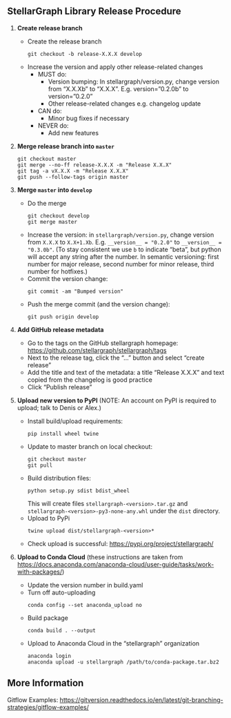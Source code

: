 ## StellarGraph Library Release Procedure

1. **Create release branch**

   - Create the release branch
     ```shell
     git checkout -b release-X.X.X develop
     ```
   - Increase the version and apply other release-related changes
     - MUST do:
       - Version bumping: In stellargraph/version.py, change version from “X.X.Xb” to “X.X.X”. E.g. version=”0.2.0b” to version=”0.2.0”
       - Other release-related changes e.g. changelog update
     - CAN do:
       - Minor bug fixes if necessary
     - NEVER do:
       - Add new features

2. **Merge release branch into `master`**

   ```shell
   git checkout master
   git merge --no-ff release-X.X.X -m "Release X.X.X"
   git tag -a vX.X.X -m "Release X.X.X"
   git push --follow-tags origin master
   ```

3. **Merge `master` into `develop`**

   - Do the merge
     ```shell
     git checkout develop
     git merge master
     ```
   - Increase the version: in `stellargraph/version.py`, change version from `X.X.X` to `X.X+1.Xb`. E.g. `__version__ = "0.2.0"` to `__version__ = "0.3.0b"`. (To stay consistent we use `b` to indicate “beta”, but python will accept any string after the number. In semantic versioning: first number for major release, second number for minor release, third number for hotfixes.)
   - Commit the version change:
     ```shell
     git commit -am "Bumped version"
     ```
   - Push the merge commit (and the version change):
     ```shell
     git push origin develop
     ```

4. **Add GitHub release metadata**

   - Go to the tags on the GitHub stellargraph homepage: https://github.com/stellargraph/stellargraph/tags
   - Next to the release tag, click the “...” button and select “create release”
   - Add the title and text of the metadata: a title “Release X.X.X” and text copied from the changelog is good practice
   - Click “Publish release”

5. **Upload new version to PyPI** (NOTE: An account on PyPI is required to upload; talk to Denis or Alex.)

   - Install build/upload requirements:
     ```shell
     pip install wheel twine
     ```
   - Update to master branch on local checkout:
     ```shell
     git checkout master
     git pull
     ```
   - Build distribution files:
     ```shell
     python setup.py sdist bdist_wheel
     ```
     This will create files `stellargraph-<version>.tar.gz` and `stellargraph-<version>-py3-none-any.whl` under the `dist` directory.
   - Upload to PyPi
     ```shell
     twine upload dist/stellargraph-<version>*
     ```
   - Check upload is successful: https://pypi.org/project/stellargraph/

6. **Upload to Conda Cloud** (these instructions are taken from https://docs.anaconda.com/anaconda-cloud/user-guide/tasks/work-with-packages/)
   - Update the version number in build.yaml
   - Turn off auto-uploading
     ```shell
     conda config --set anaconda_upload no
     ```
   - Build package
     ```shell
     conda build . --output
     ```
   - Upload to Anaconda Cloud in the “stellargraph” organization
     ```shell
     anaconda login
     anaconda upload -u stellargraph /path/to/conda-package.tar.bz2
     ```

## More Information

Gitflow Examples:
https://gitversion.readthedocs.io/en/latest/git-branching-strategies/gitflow-examples/

